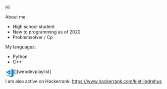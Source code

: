 Hi

About me:
* High school student 
* New to programming as of 2020 
* Problemsolver / Cp

My languages:
- Python 
- C++ 

[<img align="left" alt="Visual Studio Code" width="26px" src="https://raw.githubusercontent.com/github/explore/80688e429a7d4ef2fca1e82350fe8e3517d3494d/topics/visual-studio-code/visual-studio-code.png" />][webdevplaylist]
 
I am also active on Hackerrank:
https://www.hackerrank.com/kjetilindrehus
